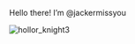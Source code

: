 
Hello there! I’m @jackermissyou

![hollor_knight3](https://github.com/Jackermissyou/Readme.md/assets/145672309/a1d0d3ec-5321-4c46-a29f-cc427f134d2f)
